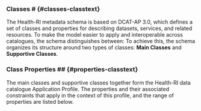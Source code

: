 ### Classes # {#classes-classtext} 
The Health-RI metadata schema is based on DCAT-AP 3.0, which defines a set of classes and properties for describing datasets, services, and related resources. To make the model easier to apply and interoperable across catalogues, the schema distinguishes between: To achieve this, the schema organizes its structure around two types of classes: **Main Classes** and **Supportive Classes**.

### Class Properties ## {#properties-classtext} 
The main classes and supportive classes together form the Health-RI data catalogue Application Profile. The properties and their associated constraints that apply in the context of this profile, and the range of properties are listed below.
